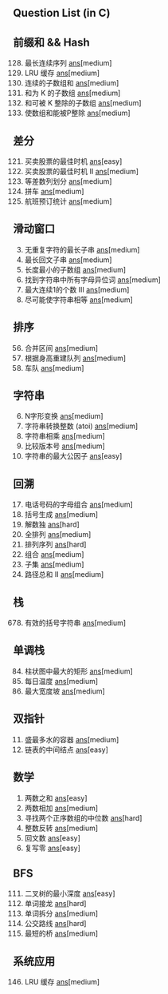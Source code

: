 Question List (in C)
----------------------------

## 前缀和 && Hash
128. 最长连续序列 [ans](./include/prefix_sum_hash/longest_consecutive_seq.h)[medium]
146. LRU 缓存 [ans](./include/prefix_sum_hash/lru_cache.h)[medium]
523. 连续的子数组和 [ans](./include/array/cont_subarray_sum.h)[medium]
560. 和为 K 的子数组 [ans](./include/array/sub_sum_k.h)[medium]
974. 和可被 K 整除的子数组 [ans](./include/array/sub_sum_divisible.h)[medium]
1590. 使数组和能被P整除 [ans](./include/prefix_sum/make_sum_divisible_by_p.h)[medium]

## 差分
121. 买卖股票的最佳时机 [ans](./include/array/best_time_sell_stock.h)[easy]
122. 买卖股票的最佳时机 II [ans](./include/array/best_time_sell_stock_2.h)[medium]
413. 等差数列划分 [ans](./include/array/arith_slices.h)[medium]
1094. 拼车 [ans](./include/array/car_pooling.h)[medium]
1109. 航班预订统计 [ans](./include/array/flight_bookings.h)[medium]

## 滑动窗口
3. 无重复字符的最长子串 [ans](./include/sliding_win/long_sub_str_wo_repeat.h)[medium]
5. 最长回文子串 [ans](./include/sliding_win/long_palind_sub_str.h)[medium]
209. 长度最小的子数组 [ans](./include/sliding_win/min_size_sub_array.h)[medium]
438. 找到字符串中所有字母异位词 [ans](./include/sliding_win/find_anagrams.h)[medium]
1004. 最大连续1的个数 III [ans](./include/sliding_win/max_con_ones_3.h)[medium]
1208. 尽可能使字符串相等 [ans](./include/sliding_win/get_equal_sub_str.h)[medium]

## 排序
56. 合并区间 [ans](./include/sorting/merge_intervals.h)[medium]
406. 根据身高重建队列 [ans](./include/sorting/queue_rebuild_by_height.h)[medium]
853. 车队 [ans](./include/sorting/car_fleet.h)[medium]

## 字符串
6. N字形变换 [ans](./include/str/zigzag_conversion.h)[medium]
8. 字符串转换整数 (atoi) [ans](./include/str/my_atoi.h)[medium]
43. 字符串相乘 [ans](./include/str/multiply_str.h)[medium]
165. 比较版本号 [ans](./include/str/compare_version.h)[medium]
1071. 字符串的最大公因子 [ans](./include/str/greatest_common_divisor_str.h)[easy]

## 回溯
17. 电话号码的字母组合 [ans](./include/backtrack/letter_combine_of_phone_num.h)[medium]
22. 括号生成 [ans](./include/backtrack/gen_parenth.h)[medium]
37. 解数独 [ans](./include/backtrack/solve_sudoku.h)[hard]
46. 全排列 [ans](./include/backtrack/permutations.h)[medium]
60. 排列序列 [ans](./include/backtrack/permutation_seq.h)[hard]
77. 组合 [ans](./include/backtrack/combine.h)[medium]
78. 子集 [ans](./include/backtrack/subsets.h)[medium]
113. 路径总和 II [ans](./include/backtrack/path_sum_2.h)[medium]

## 栈
678. 有效的括号字符串 [ans](./include/stack/valid_paren_str.h)[medium]

## 单调栈
84. 柱状图中最大的矩形 [ans](./include/array/largest_rectangle_his.h)[medium]
739. 每日温度 [ans](./include/array/daily_temperature.h)[medium]
962. 最大宽度坡 [ans](./include/array/max_width_ramp.h)[medium]

## 双指针
11. 盛最多水的容器 [ans](./include/two_pointer/container_with_most_water.h)[medium]
876. 链表的中间结点 [ans](./include/two_pointer/)[easy]

## 数学
1. 两数之和 [ans](./include/math/two_sum.h)[easy]
2. 两数相加 [ans](./include/math/add_two_numbers.h)[medium]
4. 寻找两个正序数组的中位数 [ans](./include/math/median_two_sorted_array.h)[hard]
7. 整数反转 [ans](./include/math/reverse_integer.h)[medium]
9. 回文数 [ans](./src/math/palindrome_num.c)[easy]
1089. 复写零 [ans](./include/math/duplicate_zeros.h)[easy]

## BFS
111. 二叉树的最小深度 [ans](./include/bfs/min_depth_binary_tree.h)[easy]
127. 单词接龙 [ans](./include/bfs/word_ladder.h)[hard]
139. 单词拆分 [ans](./include/bfs/word_break.h)[medium]
815. 公交路线 [ans](./include/bfs/bus_routes.h)[hard]
934. 最短的桥 [ans](./include/bfs/shortest_bridge.h)[medium]

## 系统应用
146. LRU 缓存 [ans](./src/app_sys/lru_cache.c)[medium]